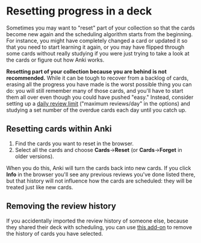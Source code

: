# Resetting progress in a deck

Sometimes you may want to "reset" part of your collection so that the cards become new again and the scheduling algorithm starts from the beginning. For instance, you might have completely changed a card or updated it so that you need to start learning it again, or you may have flipped through some cards without really studying if you were just trying to take a look at the cards or figure out how Anki works.

**Resetting part of your collection because you are behind is not recommended.** While it can be tough to recover from a backlog of cards, erasing all the progress you have made is the worst possible thing you can do: you will still remember many of those cards, and you'll have to start them all over even though you could have pushed "easy." Instead, consider setting up a [daily review limit](https://docs.ankiweb.net/deck-options.html#daily-limits) ("maximum reviews/day" in the options) and studying a set number of the overdue cards each day until you catch up.

Resetting cards within Anki
--------------------------------

1. Find the cards you want to reset in the browser.
2. Select all the cards and choose **Cards**->**Reset** (or **Cards**->**Forget** in older versions).

When you do this, Anki will turn the cards back into new cards. If you click **Info** in the browser you'll see any previous reviews you've done listed there, but that history will not influence how the cards are scheduled: they will be treated just like new cards.

Removing the review history
---------------------------------

If you accidentally imported the review history of someone else, because they shared their deck with scheduling, you can use [this add-on](https://ankiweb.net/shared/info/83793850) to remove the history of cards you have selected.

